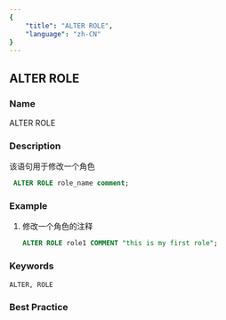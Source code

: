 ```yaml
---
{
    "title": "ALTER ROLE",
    "language": "zh-CN"
}
---
```


<!--
Licensed to the Apache Software Foundation (ASF) under one
or more contributor license agreements.  See the NOTICE file
distributed with this work for additional information
regarding copyright ownership.  The ASF licenses this file
to you under the Apache License, Version 2.0 (the
"License"); you may not use this file except in compliance
with the License.  You may obtain a copy of the License at

  http://www.apache.org/licenses/LICENSE-2.0

Unless required by applicable law or agreed to in writing,
software distributed under the License is distributed on an
"AS IS" BASIS, WITHOUT WARRANTIES OR CONDITIONS OF ANY
KIND, either express or implied.  See the License for the
specific language governing permissions and limitations
under the License.
-->

## ALTER ROLE

### Name

ALTER ROLE

### Description

该语句用于修改一个角色

```sql
 ALTER ROLE role_name comment;
```

### Example

1. 修改一个角色的注释

    ```sql
    ALTER ROLE role1 COMMENT "this is my first role";
    ```

### Keywords

    ALTER, ROLE

### Best Practice


